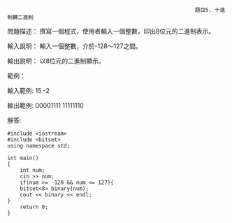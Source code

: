                                                                題目5. 十進制轉二進制

問題描述：
    撰寫一個程式，使用者輸入一個整數，印出8位元的二進制表示。

輸入說明：
    輸入一個整數，介於-128～127之間。

輸出說明：
    以8位元的二進制顯示。

範例：

輸入範例:
        15
        -2

輸出範例:
    00001111
    11111110

解答:

    #include <iostream>
    #include <bitset>
    using namespace std;

    int main()
    {
        int num;
        cin >> num;
        if(num >= -128 && num <= 127){
        bitset<8> binary(num);
        cout << binary << endl;
    }
        return 0;
    }
